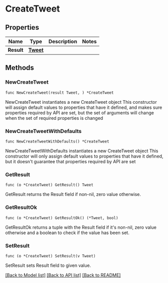 # CreateTweet

## Properties

Name | Type | Description | Notes
------------ | ------------- | ------------- | -------------
**Result** | [**Tweet**](Tweet.md) |  | 

## Methods

### NewCreateTweet

`func NewCreateTweet(result Tweet, ) *CreateTweet`

NewCreateTweet instantiates a new CreateTweet object
This constructor will assign default values to properties that have it defined,
and makes sure properties required by API are set, but the set of arguments
will change when the set of required properties is changed

### NewCreateTweetWithDefaults

`func NewCreateTweetWithDefaults() *CreateTweet`

NewCreateTweetWithDefaults instantiates a new CreateTweet object
This constructor will only assign default values to properties that have it defined,
but it doesn't guarantee that properties required by API are set

### GetResult

`func (o *CreateTweet) GetResult() Tweet`

GetResult returns the Result field if non-nil, zero value otherwise.

### GetResultOk

`func (o *CreateTweet) GetResultOk() (*Tweet, bool)`

GetResultOk returns a tuple with the Result field if it's non-nil, zero value otherwise
and a boolean to check if the value has been set.

### SetResult

`func (o *CreateTweet) SetResult(v Tweet)`

SetResult sets Result field to given value.



[[Back to Model list]](../README.md#documentation-for-models) [[Back to API list]](../README.md#documentation-for-api-endpoints) [[Back to README]](../README.md)


